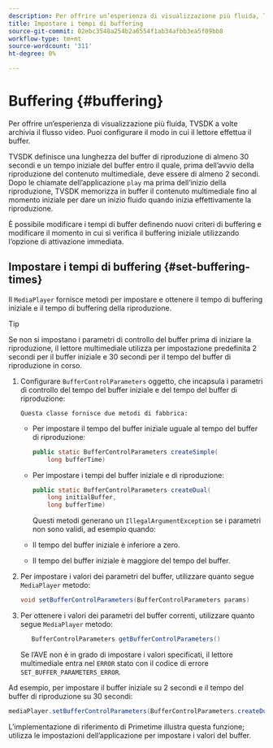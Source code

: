 ```yaml
---
description: Per offrire un’esperienza di visualizzazione più fluida, TVSDK a volte archivia il flusso video. Puoi configurare il modo in cui il lettore effettua il buffer.
title: Impostare i tempi di buffering
source-git-commit: 02ebc3548a254b2a6554f1ab34afbb3ea5f09bb8
workflow-type: tm+mt
source-wordcount: '311'
ht-degree: 0%

---
```


# Buffering {#buffering}

Per offrire un’esperienza di visualizzazione più fluida, TVSDK a volte archivia il flusso video. Puoi configurare il modo in cui il lettore effettua il buffer.

TVSDK definisce una lunghezza del buffer di riproduzione di almeno 30 secondi e un tempo iniziale del buffer entro il quale, prima dell’avvio della riproduzione del contenuto multimediale, deve essere di almeno 2 secondi. Dopo le chiamate dell’applicazione `play` ma prima dell’inizio della riproduzione, TVSDK memorizza in buffer il contenuto multimediale fino al momento iniziale per dare un inizio fluido quando inizia effettivamente la riproduzione.

È possibile modificare i tempi di buffer definendo nuovi criteri di buffering e modificare il momento in cui si verifica il buffering iniziale utilizzando l’opzione di attivazione immediata.

## Impostare i tempi di buffering {#set-buffering-times}

Il `MediaPlayer` fornisce metodi per impostare e ottenere il tempo di buffering iniziale e il tempo di buffering della riproduzione.

>[!TIP]
>
>Se non si impostano i parametri di controllo del buffer prima di iniziare la riproduzione, il lettore multimediale utilizza per impostazione predefinita 2 secondi per il buffer iniziale e 30 secondi per il tempo del buffer di riproduzione in corso.

1. Configurare `BufferControlParameters` oggetto, che incapsula i parametri di controllo del tempo del buffer iniziale e del tempo del buffer di riproduzione:

       Questa classe fornisce due metodi di fabbrica:
   
   * Per impostare il tempo del buffer iniziale uguale al tempo del buffer di riproduzione:

     ```java
     public static BufferControlParameters createSimple( 
         long bufferTime)
     ```

   * Per impostare i tempi del buffer iniziale e di riproduzione:

     ```java
     public static BufferControlParameters createDual( 
         long initialBuffer,   
         long bufferTime)
     ```

     Questi metodi generano un `IllegalArgumentException` se i parametri non sono validi, ad esempio quando:

   * Il tempo del buffer iniziale è inferiore a zero.
   * Il tempo del buffer iniziale è maggiore del tempo del buffer.

1. Per impostare i valori dei parametri del buffer, utilizzare quanto segue `MediaPlayer` metodo:

   ```java
   void setBufferControlParameters(BufferControlParameters params)
   ```

1. Per ottenere i valori dei parametri del buffer correnti, utilizzare quanto segue `MediaPlayer` metodo:

   ```java
      BufferControlParameters getBufferControlParameters()  
   ```

   Se l’AVE non è in grado di impostare i valori specificati, il lettore multimediale entra nel `ERROR` stato con il codice di errore `SET_BUFFER_PARAMETERS_ERROR`.

<!--<a id="example_B5C5004188574D8D8AB8525742767280"></a>-->

Ad esempio, per impostare il buffer iniziale su 2 secondi e il tempo del buffer di riproduzione su 30 secondi:

```java
mediaPlayer.setBufferControlParameters(BufferControlParameters.createDual(2000, 30000));
```

L’implementazione di riferimento di Primetime illustra questa funzione; utilizza le impostazioni dell’applicazione per impostare i valori del buffer.
